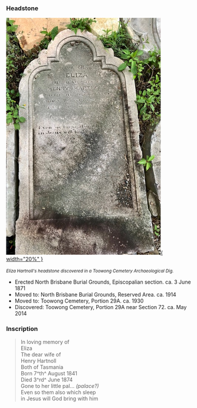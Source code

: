 ### Headstone  

<!-- TODO need to set up locations so works when included in headstone page and individual story page -->

[![Eliza Hartnoll headstone](../../assets/eliza-hartnoll-headstone-2.jpg){ width="20%" }](../../assets/eliza-hartnoll-headstone-2.jpg)

*<small>Eliza Hartnoll's headstone discovered in a Toowong Cemetery Archaeological Dig.</small>*


- Erected North Brisbane Burial Grounds, Episcopalian section. ca. 3 June 1871
- Moved to: North Brisbane Burial Grounds, Reserved Area. ca. 1914
- Moved to: Toowong Cemetery, Portion 29A. ca. 1930
- Discovered: Toowong Cemetery, Portion 29A near Section 72. ca. May 2014


### Inscription

>In loving memory of <br>
>Eliza <br>
>The dear wife of <br>
>Henry Hartnoll <br>
>Both of Tasmania <br>
>Born 7^th^ August 1841 <br>
>Died 3^rd^ June 1874 <br>
>Gone to her little pal... *(palace?)*<br>
>Even so them also which sleep <br>
>in Jesus will God bring with him <br>
